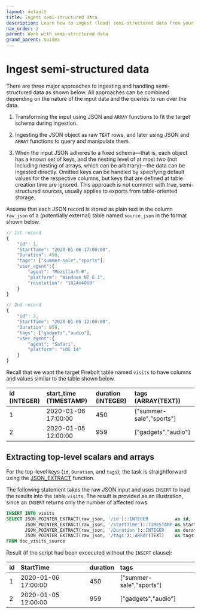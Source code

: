 ```yaml
---
layout: default
title: Ingest semi-structured data
description: Learn how to ingest (load) semi-structured data from your data lake into the Firebolt data warehouse.
nav_order: 2
parent: Work with semi-structured data
grand_parent: Guides
---
```


# Ingest semi-structured data

There are three major approaches to ingesting and handling semi-structured data as shown below. All approaches can be
combined depending on the nature of the input data and the queries to run over the data.

1. Transforming the input using JSON and `ARRAY` functions to fit the target schema during ingestion.

2. Ingesting the JSON object as raw `TEXT` rows, and later using JSON and `ARRAY` functions to query and manipulate
   them.

3. When the input JSON adheres to a fixed schema&mdash;that is, each object has a known set of keys, and the nesting
   level of at most two (not including nesting of arrays, which can be arbitrary)&mdash;the data can be ingested
   directly. Omitted keys can be handled by specifying default values for the respective columns, but keys that are
   defined at table creation time are ignored. This approach is not common with true, semi-structured sources, usually applies to exports from table-oriented storage.

Assume that each JSON record is stored as plain text in the column `raw_json` of a (potentially external) table
named `source_json` in the format shown below.

```javascript
// 1st record
{
    "id": 1,
    "StartTime": "2020-01-06 17:00:00",
    "Duration": 450,
    "tags": ["summer-sale","sports"],
    "user_agent":{
        "agent": "Mozilla/5.0",
        "platform": "Windows NT 6.1",
        "resolution": "1024x4069"
    }
}

// 2nd record
{
    "id": 2,
    "StartTime": "2020-01-05 12:00:00",
    "Duration": 959,
    "tags": ["gadgets","audio"],
    "user_agent":{
        "agent": "Safari",
        "platform": "iOS 14"
    }
}
```

Recall that we want the target Firebolt table named `visits` to have columns and values similar to the table shown
below.

| id (INTEGER) | start_time (TIMESTAMP) | duration (INTEGER) | tags (ARRAY(TEXT))         |
|:-------------|:-----------------------|:-------------------|:---------------------------|
| 1            | 2020-01-06 17:00:00    | 450                | \["summer-sale","sports"\] |
| 2            | 2020-01-05 12:00:00    | 959                | \["gadgets","audio"\]      |

## Extracting top-level scalars and arrays

For the top-level keys (`id`, `Duration`, and `tags`), the task is straightforward using
the [JSON_EXTRACT](../../sql_reference/functions-reference/JSON/json-extract.md) function.

The following statement takes the raw JSON input and uses `INSERT` to load the results into the table `visits`. The
result is provided as an illustration, since an `INSERT` returns only the number of affected rows.

```sql
INSERT INTO visits
SELECT JSON_POINTER_EXTRACT(raw_json, '/id')::INTEGER          as id,
       JSON_POINTER_EXTRACT(raw_json, '/StartTime')::TIMESTAMP as StartTime,
       JSON_POINTER_EXTRACT(raw_json, '/Duration')::INTEGER    as duration,
       JSON_POINTER_EXTRACT(raw_json, '/tags')::ARRAY(TEXT)    as tags
FROM doc_visits_source
```

Result (if the script had been excecuted without the `INSERT` clause):

| id | StartTime           | duration | tags                       |
|:---|:--------------------|:---------|:---------------------------|
| 1  | 2020-01-06 17:00:00 | 450      | \["summer-sale","sports"\] |
| 2  | 2020-01-05 12:00:00 | 959      | \["gadgets","audio"\]      |
